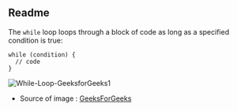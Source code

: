 ##  Readme

The ```while```  loop loops through a block of code as long as a specified condition is true:
```
while (condition) {
  // code 
}
```
![While-Loop-GeeksforGeeks1](https://user-images.githubusercontent.com/90840992/140761279-b0d71ea7-759f-434e-acbb-6968bba5c271.jpg)
* Source of image : [GeeksForGeeks](https://www.geeksforgeeks.org/c-c-while-loop-with-examples/)

